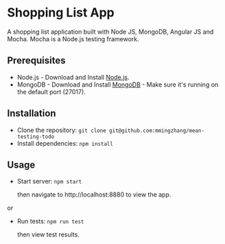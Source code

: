 # Shopping List App

A shopping list application built with Node JS, MongoDB, Angular JS and Mocha. Mocha is a Node.js testing framework.

## Prerequisites
* Node.js - Download and Install [Node.js](https://nodejs.org/en/download/). 
* MongoDB - Download and Install [MongoDB](http://www.mongodb.org/downloads) - Make sure it's running on the default port (27017).

## Installation
* Clone the repository: `git clone git@github.com:mmingzhang/mean-testing-todo`
* Install dependencies: `npm install`

## Usage 
* Start server: `npm start`

  then navigate to http://localhost:8880 to view the app.

or
* Run tests: `npm run test`

  then view test results.

